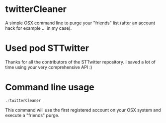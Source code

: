 twitterCleaner
==============

A simple OSX command line to purge your "friends" list (after an account hack for example ... in my case).

Used pod STTwitter
==============
Thanks for all the contributors of the STTwitter repository.
I saved a lot of time using your very comprehensive API :)

Command line usage
==============

```objective-c
./twitterCleaner
```

This command will use the first registered account on your OSX system and execute a "friends" purge.
